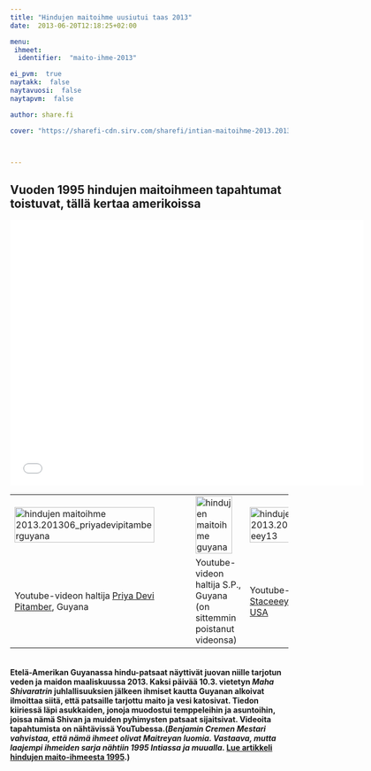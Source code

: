 ```yaml
---
title: "Hindujen maitoihme uusiutui taas 2013"
date:  2013-06-20T12:18:25+02:00

menu:
 ihmeet:
  identifier:  "maito-ihme-2013"

ei_pvm:  true
naytakk:  false
naytavuosi:  false
naytapvm:  false

author: share.fi

cover: "https://sharefi-cdn.sirv.com/sharefi/intian-maitoihme-2013.201306_staceeey13.jpg"



---
```

<h2>Vuoden 1995 hindujen maitoihmeen tapahtumat toistuvat, tällä kertaa amerikoissa</h2>
<p><iframe src="//www.youtube.com/embed/_ebnGXJtgGU?rel=0" allowfullscreen="" width="640" height="480" frameborder="0"></iframe></p>
<table>
<tbody>
<tr>
<td><img class="aligncenter size-full wp-image-3830" alt="hindujen maitoihme 2013.201306_priyadevipitamberguyana" src="//www.share.fi/kuvat/intian-maitoihme-2013.201306_priyadevipitamberguyana.jpg" srcset="https://sharefi-cdn.sirv.com/sharefi/intian-maitoihme-2013.201306_priyadevipitamberguyana.jpg?scale.width=550&amp;scale.height=250 550w, https://sharefi-cdn.sirv.com/sharefi/intian-maitoihme-2013.201306_priyadevipitamberguyana.jpg?scale.width=300&amp;scale.height=224 300w" sizes="(max-width: 550px) 100vw, 550px" width="90%"></td>
<td><img class="aligncenter size-full wp-image-3831" alt="hindujen maitoihme guyana" src="https://sharefi-cdn.sirv.com/sharefi/intian-maitoihme-2013.201306_sp_guyana.jpg" width="90%"></td>
<td><img class="aligncenter size-full wp-image-3832" alt="hindujen maitoihme 2013.201306_staceeey13" src="//www.share.fi/kuvat/intian-maitoihme-2013.201306_staceeey13.jpg" srcset="https://sharefi-cdn.sirv.com/sharefi/intian-maitoihme-2013.201306_staceeey13.jpg?scale.width=550&amp;scale.height=250 550w, https://sharefi-cdn.sirv.com/sharefi/intian-maitoihme-2013.201306_staceeey13.jpg?scale.width=198&amp;scale.height=300 198w, https://sharefi-cdn.sirv.com/sharefi/intian-maitoihme-2013.201306_staceeey13.jpg?scale.width=513&amp;scale.height=777 513w" sizes="(max-width: 550px) 100vw, 550px" width="90%"></td>
</tr>
<tr>
<td>Youtube-videon haltija <a href="https://www.youtube.com/watch?v=_ebnGXJtgGU" rel="nofollow noopener" target="_blank" class="external">Priya Devi Pitamber</a>, Guyana</td>
<td>Youtube-videon haltija S.P., Guyana (on sittemmin poistanut videonsa)</td>
<td>Youtube-videon haltija <a href="https://www.youtube.com/watch?v=7X8g3Jf-CCY" rel="nofollow noopener" target="_blank" class="external">Staceeey13, New York, USA</a></td>
</tr>
</tbody>
</table>
<div></div>
<div style="margin: 35px 0px 35px 0px;"><strong>Etelä-Amerikan Guyanassa hindu-patsaat näyttivät juovan niille tarjotun veden ja maidon maaliskuussa 2013. Kaksi päivää 10.3. vietetyn <em>Maha Shivaratrin</em> juhlallisuuksien jälkeen ihmiset kautta Guyanan alkoivat ilmoittaa siitä, että patsaille tarjottu maito ja vesi katosivat. Tiedon kiiriessä läpi asukkaiden, jonoja muodostui temppeleihin ja asuntoihin, joissa nämä Shivan ja muiden pyhimysten patsaat sijaitsivat. Videoita tapahtumista on nähtävissä YouTubessa.(<em>Benjamin Cremen Mestari vahvistaa, että nämä ihmeet olivat Maitreyan luomia. Vastaava, mutta laajempi ihmeiden sarja nähtiin 1995 Intiassa ja muualla. </em><a title="Hindujen maitoihme oli globaali näytös, joka vakuutti skeptikotkin" href="/ihmeet-ja-merkit/hindujen-maitoihme-oli-globaali-naytos-joka-vakuutti-skeptikotkin/">Lue artikkeli hindujen maito-ihmeesta 1995</a>.)</strong>